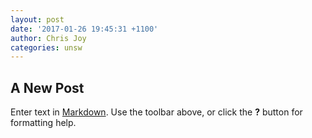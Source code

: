 ```yaml
---
layout: post
date: '2017-01-26 19:45:31 +1100'
author: Chris Joy
categories: unsw
---
```


## A New Post

Enter text in [Markdown](http://daringfireball.net/projects/markdown/). Use the toolbar above, or click the **?** button for formatting help.
